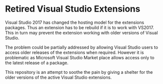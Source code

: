 # Retired Visual Studio Extensions

Visual Studio 2017 has changed the hosting model for the extensions packages. Thus an extension has to be rebuild if it is to work with VS2017. This in turn may prevent the extension working with older versions of Visual Studio.

The problem could be partially addressed by allowing Visual Studio users to access older releases of the extensions when required. However it is problematic as Microsoft Visual Studio Market place allows access only to the latest release of a package. 

This repository is an attempt to soothe the pain by giving a shelter for the older versions of the active Visual Studio extensions. 